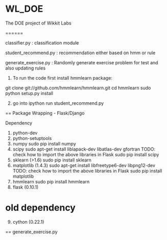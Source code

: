 WL_DOE
======

The DOE project of Wikkit Labs

======

classifier.py : classification module

student_recommend.py : recommendation either based on hmm or rule

generate_exercise.py : Randomly generate exercise problem for test and also updating rules 


1. To run the code first install hmmlearn package:

git clone git://github.com/hmmlearn/hmmlearn.git
cd hmmlearn
sudo python setup.py install


2. go into ipython
run student_recommend.py

== 
Package Wrapping - Flask/Django

Dependency
1. python-dev
2. python-setuptools
3. numpy
sudo pip install numpy 
4. scipy
sudo apt-get install liblapack-dev libatlas-dev gfortran
TODO: check how to import the above libraries in Flask 
sudo pip install scipy
5. sklearn (>1.6)
sudo pip install sklearn
6. matplotlib (1.4.3)
sudo apt-get install libfreetype6-dev libpng12-dev
TODO: check how to import the above libraries in Flask 
sudo pip install matplotlib 
7. hmmlearn
sudo pip install hmmlearn
8. flask (0.10.1) 

# old dependency
9. cython (0.22.1)

== 
generate_exercise.py
